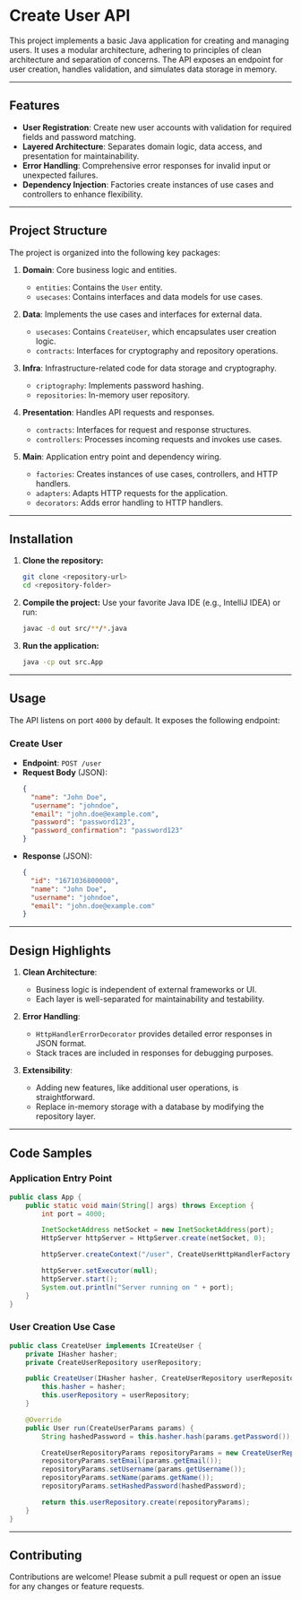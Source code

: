 # Create User API

This project implements a basic Java application for creating and managing users. It uses a modular architecture, adhering to principles of clean architecture and separation of concerns. The API exposes an endpoint for user creation, handles validation, and simulates data storage in memory.

---

## Features

- **User Registration**: Create new user accounts with validation for required fields and password matching.
- **Layered Architecture**: Separates domain logic, data access, and presentation for maintainability.
- **Error Handling**: Comprehensive error responses for invalid input or unexpected failures.
- **Dependency Injection**: Factories create instances of use cases and controllers to enhance flexibility.

---

## Project Structure

The project is organized into the following key packages:

1. **Domain**: Core business logic and entities.

   - `entities`: Contains the `User` entity.
   - `usecases`: Contains interfaces and data models for use cases.

2. **Data**: Implements the use cases and interfaces for external data.

   - `usecases`: Contains `CreateUser`, which encapsulates user creation logic.
   - `contracts`: Interfaces for cryptography and repository operations.

3. **Infra**: Infrastructure-related code for data storage and cryptography.

   - `criptography`: Implements password hashing.
   - `repositories`: In-memory user repository.

4. **Presentation**: Handles API requests and responses.

   - `contracts`: Interfaces for request and response structures.
   - `controllers`: Processes incoming requests and invokes use cases.

5. **Main**: Application entry point and dependency wiring.
   - `factories`: Creates instances of use cases, controllers, and HTTP handlers.
   - `adapters`: Adapts HTTP requests for the application.
   - `decorators`: Adds error handling to HTTP handlers.

---

## Installation

1. **Clone the repository:**
   ```bash
   git clone <repository-url>
   cd <repository-folder>
   ```
2. **Compile the project:**
   Use your favorite Java IDE (e.g., IntelliJ IDEA) or run:

   ```bash
   javac -d out src/**/*.java
   ```

3. **Run the application:**
   ```bash
   java -cp out src.App
   ```

---

## Usage

The API listens on port `4000` by default. It exposes the following endpoint:

### Create User

- **Endpoint**: `POST /user`
- **Request Body** (JSON):
  ```json
  {
    "name": "John Doe",
    "username": "johndoe",
    "email": "john.doe@example.com",
    "password": "password123",
    "password_confirmation": "password123"
  }
  ```
- **Response** (JSON):
  ```json
  {
    "id": "1671036800000",
    "name": "John Doe",
    "username": "johndoe",
    "email": "john.doe@example.com"
  }
  ```

---

## Design Highlights

1. **Clean Architecture**:

   - Business logic is independent of external frameworks or UI.
   - Each layer is well-separated for maintainability and testability.

2. **Error Handling**:

   - `HttpHandlerErrorDecorator` provides detailed error responses in JSON format.
   - Stack traces are included in responses for debugging purposes.

3. **Extensibility**:
   - Adding new features, like additional user operations, is straightforward.
   - Replace in-memory storage with a database by modifying the repository layer.

---

## Code Samples

### Application Entry Point

```java
public class App {
    public static void main(String[] args) throws Exception {
        int port = 4000;

        InetSocketAddress netSocket = new InetSocketAddress(port);
        HttpServer httpServer = HttpServer.create(netSocket, 0);

        httpServer.createContext("/user", CreateUserHttpHandlerFactory.create());

        httpServer.setExecutor(null);
        httpServer.start();
        System.out.println("Server running on " + port);
    }
}
```

### User Creation Use Case

```java
public class CreateUser implements ICreateUser {
    private IHasher hasher;
    private CreateUserRepository userRepository;

    public CreateUser(IHasher hasher, CreateUserRepository userRepository) {
        this.hasher = hasher;
        this.userRepository = userRepository;
    }

    @Override
    public User run(CreateUserParams params) {
        String hashedPassword = this.hasher.hash(params.getPassword());

        CreateUserRepositoryParams repositoryParams = new CreateUserRepositoryParams();
        repositoryParams.setEmail(params.getEmail());
        repositoryParams.setUsername(params.getUsername());
        repositoryParams.setName(params.getName());
        repositoryParams.setHashedPassword(hashedPassword);

        return this.userRepository.create(repositoryParams);
    }
}
```

---

## Contributing

Contributions are welcome! Please submit a pull request or open an issue for any changes or feature requests.
